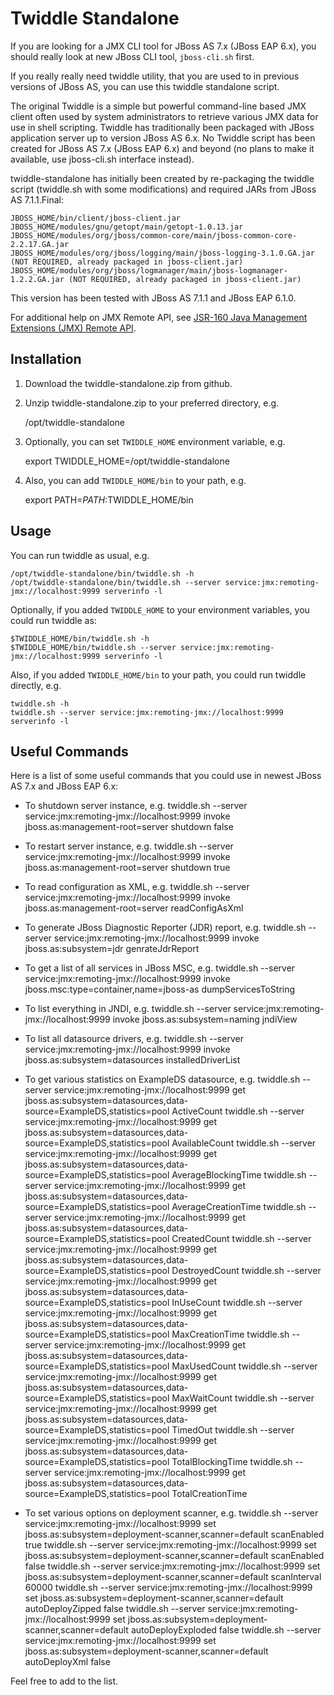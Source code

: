 # Twiddle Standalone

If you are looking for a JMX CLI tool for JBoss AS 7.x (JBoss EAP 6.x), you should really look at new JBoss CLI tool, `jboss-cli.sh` first.

If you really really need twiddle utility, that you are used to in previous versions of JBoss AS, you can use this twiddle standalone script.

The original Twiddle is a simple but powerful command-line based JMX client often used by system administrators to retrieve various JMX data for use in shell scripting. Twiddle has traditionally been packaged with JBoss application server up to version JBoss AS 6.x. No Twiddle script has been created for JBoss AS 7.x (JBoss EAP 6.x) and beyond (no plans to make it available, use jboss-cli.sh interface instead).

twiddle-standalone has initially been created by re-packaging the twiddle script (twiddle.sh with some modifications) and required JARs from JBoss AS 7.1.1.Final:

    JBOSS_HOME/bin/client/jboss-client.jar
    JBOSS_HOME/modules/gnu/getopt/main/getopt-1.0.13.jar
    JBOSS_HOME/modules/org/jboss/common-core/main/jboss-common-core-2.2.17.GA.jar
    JBOSS_HOME/modules/org/jboss/logging/main/jboss-logging-3.1.0.GA.jar (NOT REQUIRED, already packaged in jboss-client.jar)
    JBOSS_HOME/modules/org/jboss/logmanager/main/jboss-logmanager-1.2.2.GA.jar (NOT REQUIRED, already packaged in jboss-client.jar)

This version has been tested with JBoss AS 7.1.1 and JBoss EAP 6.1.0.

For additional help on JMX Remote API, see [JSR-160 Java Management Extensions (JMX) Remote API](http://jcp.org/en/jsr/detail?id=160).  

## Installation

1. Download the twiddle-standalone.zip from github.

2. Unzip twiddle-standalone.zip to your preferred directory, e.g.

    /opt/twiddle-standalone

3. Optionally, you can set `TWIDDLE_HOME` environment variable, e.g. 

    export TWIDDLE_HOME=/opt/twiddle-standalone

4. Also, you can add `TWIDDLE_HOME/bin` to your path, e.g.

    export PATH=$PATH:$TWIDDLE_HOME/bin


## Usage

You can run twiddle as usual, e.g. 

    /opt/twiddle-standalone/bin/twiddle.sh -h
    /opt/twiddle-standalone/bin/twiddle.sh --server service:jmx:remoting-jmx://localhost:9999 serverinfo -l


Optionally, if you added `TWIDDLE_HOME` to your environment variables, you could run twiddle as:

    $TWIDDLE_HOME/bin/twiddle.sh -h
    $TWIDDLE_HOME/bin/twiddle.sh --server service:jmx:remoting-jmx://localhost:9999 serverinfo -l

Also, if you added `TWIDDLE_HOME/bin` to your path, you could run twiddle directly, e.g.

    twiddle.sh -h
    twiddle.sh --server service:jmx:remoting-jmx://localhost:9999 serverinfo -l

## Useful Commands

Here is a list of some useful commands that you could use in newest JBoss AS 7.x and JBoss EAP 6.x:

* To shutdown server instance, e.g.
    twiddle.sh --server service:jmx:remoting-jmx://localhost:9999 invoke jboss.as:management-root=server shutdown false

* To restart server instance, e.g.
    twiddle.sh --server service:jmx:remoting-jmx://localhost:9999 invoke jboss.as:management-root=server shutdown true

* To read configuration as XML, e.g.
    twiddle.sh --server service:jmx:remoting-jmx://localhost:9999 invoke jboss.as:management-root=server readConfigAsXml

* To generate JBoss Diagnostic Reporter (JDR) report, e.g. 
    twiddle.sh --server service:jmx:remoting-jmx://localhost:9999 invoke jboss.as:subsystem=jdr genrateJdrReport

* To get a list of all services in JBoss MSC, e.g.
    twiddle.sh --server service:jmx:remoting-jmx://localhost:9999 invoke jboss.msc:type=container,name=jboss-as dumpServicesToString

* To list everything in JNDI, e.g.
    twiddle.sh --server service:jmx:remoting-jmx://localhost:9999 invoke jboss.as:subsystem=naming jndiView

* To list all datasource drivers, e.g.
    twiddle.sh --server service:jmx:remoting-jmx://localhost:9999 invoke jboss.as:subsystem=datasources installedDriverList

* To get various statistics on ExampleDS datasource, e.g. 
    twiddle.sh --server service:jmx:remoting-jmx://localhost:9999 get jboss.as:subsystem=datasources,data-source=ExampleDS,statistics=pool ActiveCount
    twiddle.sh --server service:jmx:remoting-jmx://localhost:9999 get jboss.as:subsystem=datasources,data-source=ExampleDS,statistics=pool AvailableCount
    twiddle.sh --server service:jmx:remoting-jmx://localhost:9999 get jboss.as:subsystem=datasources,data-source=ExampleDS,statistics=pool AverageBlockingTime
    twiddle.sh --server service:jmx:remoting-jmx://localhost:9999 get jboss.as:subsystem=datasources,data-source=ExampleDS,statistics=pool AverageCreationTime
    twiddle.sh --server service:jmx:remoting-jmx://localhost:9999 get jboss.as:subsystem=datasources,data-source=ExampleDS,statistics=pool CreatedCount
    twiddle.sh --server service:jmx:remoting-jmx://localhost:9999 get jboss.as:subsystem=datasources,data-source=ExampleDS,statistics=pool DestroyedCount
    twiddle.sh --server service:jmx:remoting-jmx://localhost:9999 get jboss.as:subsystem=datasources,data-source=ExampleDS,statistics=pool InUseCount
    twiddle.sh --server service:jmx:remoting-jmx://localhost:9999 get jboss.as:subsystem=datasources,data-source=ExampleDS,statistics=pool MaxCreationTime
    twiddle.sh --server service:jmx:remoting-jmx://localhost:9999 get jboss.as:subsystem=datasources,data-source=ExampleDS,statistics=pool MaxUsedCount
    twiddle.sh --server service:jmx:remoting-jmx://localhost:9999 get jboss.as:subsystem=datasources,data-source=ExampleDS,statistics=pool MaxWaitCount
    twiddle.sh --server service:jmx:remoting-jmx://localhost:9999 get jboss.as:subsystem=datasources,data-source=ExampleDS,statistics=pool TimedOut
    twiddle.sh --server service:jmx:remoting-jmx://localhost:9999 get jboss.as:subsystem=datasources,data-source=ExampleDS,statistics=pool TotalBlockingTime
    twiddle.sh --server service:jmx:remoting-jmx://localhost:9999 get jboss.as:subsystem=datasources,data-source=ExampleDS,statistics=pool TotalCreationTime

* To set various options on deployment scanner, e.g.
    twiddle.sh --server service:jmx:remoting-jmx://localhost:9999 set jboss.as:subsystem=deployment-scanner,scanner=default scanEnabled true
    twiddle.sh --server service:jmx:remoting-jmx://localhost:9999 set jboss.as:subsystem=deployment-scanner,scanner=default scanEnabled false
    twiddle.sh --server service:jmx:remoting-jmx://localhost:9999 set jboss.as:subsystem=deployment-scanner,scanner=default scanInterval 60000
    twiddle.sh --server service:jmx:remoting-jmx://localhost:9999 set jboss.as:subsystem=deployment-scanner,scanner=default autoDeployZipped false
    twiddle.sh --server service:jmx:remoting-jmx://localhost:9999 set jboss.as:subsystem=deployment-scanner,scanner=default autoDeployExploded false
    twiddle.sh --server service:jmx:remoting-jmx://localhost:9999 set jboss.as:subsystem=deployment-scanner,scanner=default autoDeployXml false

Feel free to add to the list.

